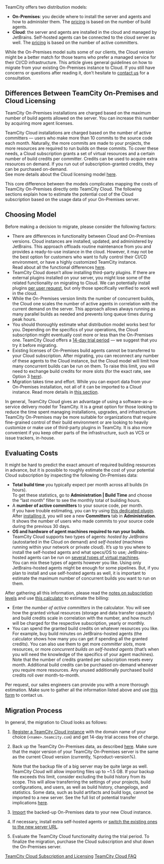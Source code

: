 [//]: # (title: Migrate from TeamCity On-Premises to TeamCity Cloud)
[//]: # (auxiliary-id: Migrate from TeamCity On-Premises to TeamCity Cloud)

TeamCity offers two distribution models:
* __On-Premises__: you decide where to install the server and agents and how to administer them. The [pricing](https://www.jetbrains.com/teamcity/buy/#on-premises) is based on the number of build agents.
* __Cloud__: the server and agents are installed in the cloud and managed by JetBrains. Self-hosted agents can be connected to the cloud server as well. The [pricing](https://www.jetbrains.com/teamcity/buy/#cloud) is based on the number of active committers.

While the On-Premises model suits some of our clients, the Cloud version might be a better match for those teams who prefer a managed service for their CI/CD infrastructure. This article gives general guidelines on how to migrate from your existing On-Premises instance to Cloud. If you still have concerns or questions after reading it, don’t hesitate to [contact us](https://www.jetbrains.com/teamcity/get-in-touch/) for a consultation.

## Differences Between TeamCity On-Premises and Cloud Licensing

TeamCity On-Premises installations are charged based on the maximum number of build agents allowed on the server. You can increase this number by acquiring more agent licenses.

TeamCity Cloud installations are charged based on the number of active committers — users who make more than 10 commits to the source code each month. Naturally, the more commits are made to your projects, the more resources are required to run builds on these commits. To cover these needs, a Cloud subscription grants a set of virtual resources and a certain number of build credits per committer. Credits can be used to acquire extra resources on demand. If you run out of subscription-granted credits, they can be purchased on-demand.  
See more details about the Cloud licensing model [here](teamcity-cloud-subscription-and-licensing.md).

This core difference between the models complicates mapping the costs of TeamCity On-Premises directly onto TeamCity Cloud. The following sections explain how to estimate the potential cost of the Cloud subscription based on the usage data of your On-Premises server.

## Choosing Model

Before making a decision to migrate, please consider the following factors:

* There are differences in functionality between Cloud and On-Premises versions. Cloud instances are installed, updated, and administered by JetBrains. This approach offloads routine maintenance from you and provides a ready-to-use instance in the cloud. However, it may not be the best option for customers who want to fully control their CI/CD environment, or have a highly customized TeamCity instance.  
  Read about all the functional differences [here](getting-started-with-teamcity-cloud.md#Differences+Between+TeamCity+Cloud+and+On-Premises).
* TeamCity Cloud doesn’t allow installing third-party plugins. If there are external plugins installed on your server, you might lose some of the related functionality on migrating to Cloud. We can potentially install plugins [per user request](https://youtrack.jetbrains.com/issues/TCC), but only those specifically verified to work well in the cloud.
* While the On-Premises version limits the number of concurrent builds, the Cloud one scales the number of active agents in correlation with the current demand on the server. This approach allows always running as many parallel builds as needed and prevents long queue times during peak hours.
* You should thoroughly estimate what distribution model works best for you. Depending on the specifics of your operations, the Cloud subscription might eventually cost more or less than the On-Premises one. TeamCity Cloud offers a [14-day trial period](https://www.jetbrains.com/teamcity/download/#section=cloud) — we suggest that you try it before migrating.
* Existing licenses of On-Premises build agents cannot be transferred to your Cloud subscription. After migrating, you can reconnect any number of these agents to the Cloud instance, but the Cloud model will limit how many concurrent builds can be run on them. To raise this limit, you will need to exchange build credits for more slots (for the exact rate, see Option 3 [here](https://www.jetbrains.com/teamcity/buy/#cloud)).
* Migration takes time and effort. While you can export data from your On-Premises installation, not all of it can be imported to a Cloud instance. Read more details in [this section](#Migration+Process).

In general, TeamCity Cloud gives an advantage of using a software-as-a-service delivery model for TeamCity. It is a great option for those looking to reduce the time spent managing installations, upgrades, and infrastructure.  
TeamCity On-Premises may be more suitable for organizations that require fine-grained control of their build environment or are looking to heavily customize or make use of third-party plugins in TeamCity. It is also more convenient if you keep other parts of the infrastructure, such as VCS or issue trackers, in-house.

## Evaluating Costs

It might be hard to predict the exact amount of required building resources in advance, but it is possible to roughly estimate the cost of your potential Cloud subscription by inspecting the following On-Premises data:
* __Total build time__ you typically expect per month across all builds (in hours).  
To get these statistics, go to __Administration | Build Time__ and choose the “last month” filter to see the monthly total of building hours.
* A __number of active committers__ to your source code, per month.  
If you have trouble estimating, you can try using [this dedicated plugin](https://plugins.jetbrains.com/plugin/17629-committers-count). After [installing it](https://www.jetbrains.com/help/teamcity/installing-additional-plugins.html), you will see a new __Committers__ tab in __Administration__. It shows the number of users who made commits to your source code during the previous 30 days.
* __OS and hardware of agent machines required to run your builds__.  
TeamCity Cloud supports two types of agents: _hosted by JetBrains_ (autostarted in the Cloud on demand) and _self-hosted_ (machines running within your network or private cloud). It’s up to you where to install the self-hosted agents and what specs/OS to use; JetBrains-hosted agents can be run on [several types of virtual machines](supported-platforms-and-environments.md#JetBrains-Hosted+Agents).  
You can mix these types of agents however you like. Using only JetBrains-hosted agents might be enough for some pipelines. But, if you plan to install and use self-hosted agents as well, it is important to estimate the maximum number of concurrent builds you want to run on them.

After gathering all this information, please read the [notes on subscription levels](teamcity-cloud-subscription-and-licensing.md#Subscription+Levels) and use [this calculator](https://www.jetbrains.com/teamcity/buy/#cloud) to estimate the billing:
* Enter the _number of active committers_ in the calculator. You will see how the granted virtual resources (storage and data transfer capacity) and build credits scale in correlation with the number, and how much will be charged for the respective subscription, yearly or monthly.
* You can spend the granted build credits on whatever resources you like. For example, buy build minutes on JetBrains-hosted agents (the calculator shows how many you can get if spending all the granted credits). You can also use them to get more _committer slots_, more resources, or more _concurrent builds on self-hosted agents_ (that’s when you will need the knowledge of the specifics of your agent machines).  
Note that the number of credits granted per subscription resets every month. Additional build credits can be purchased on-demand whenever you require more resources. Any unused additionally purchased build credits roll over month-to-month.

Per request, our sales engineers can provide you with a more thorough estimation. Make sure to gather all the information listed above and use [this form](https://www.jetbrains.com/teamcity/get-in-touch/) to contact us.

## Migration Process

In general, the migration to Cloud looks as follows:

1. [Register a TeamCity Cloud instance](https://www.jetbrains.com/teamcity/cloud/) with the domain name of your choice (`<name>.teamcity.com`) and get 14-day trial access free of charge.
2. Back up the TeamCity On-Premises data, as described [here](https://www.jetbrains.com/help/teamcity/creating-backup-from-teamcity-web-ui.html). Make sure that the major version of your TeamCity On-Premises server is the same as the current Cloud version (currently, %product-version%).

   Note that the backup file of a big server may be quite large as well. TeamCity Cloud will allow importing files up to \~1.5 GB. If your backup file exceeds this limit, consider excluding the build history from its scope. This will allow transferring the settings of your projects, build configurations, and users, as well as build history, changelogs, and statistics. Some data, such as build artifacts and build logs, cannot be imported to a new server. See the full list of potential transfer implications [here](projects-import.md#Data+not+included+into+import).
3. [Import](projects-import.md) the backed-up On-Premises data to your new Cloud instance.
4. If necessary, install extra self-hosted agents or [switch the existing ones to the new server URL](configure-agent-installation.md).
5. Evaluate the TeamCity Cloud functionality during the trial period. To finalize the migration, purchase the Cloud subscription and shut down the On-Premises server.

<seealso>
        <category ref="admin-guide">
            <a href="teamcity-cloud-subscription-and-licensing.md">TeamCity Cloud Subscription and Licensing</a>
        </category>
        <category ref="external">
            <a href="https://teamcity-support.jetbrains.com/hc/en-us/categories/360003110659-TeamCity-Cloud-FAQ">TeamCity Cloud FAQ</a>
        </category>
</seealso>
